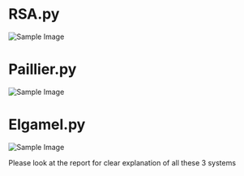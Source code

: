 # RSA.py

![Sample Image](https://drive.google.com/uc?export=view&id=1l58WWVcRCLMMrTJ2N6njTpj7_pvkOSyr)

# Paillier.py

![Sample Image](https://drive.google.com/uc?export=view&id=1gelgwNMNf8QoNGxChldLH6QXisF6cxiH)


# Elgamel.py

![Sample Image](https://drive.google.com/uc?export=view&id=1nP2ERpFEGXDr69EI9EAp1G-dZBeDoQ5R)


Please look at the report for clear explanation of all these 3 systems
